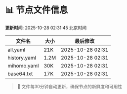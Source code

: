 # 📊 节点文件信息

**更新时间**: 2025-10-28 02:31:45 北京时间

| 文件名 | 大小 | 最后修改 |
|--------|------|----------|
| all.yaml | 21K | 2025-10-28 02:31 |
| history.yaml | 1.2M | 2025-10-28 02:31 |
| mihomo.yaml | 30K | 2025-10-28 02:31 |
| base64.txt | 17K | 2025-10-28 02:31 |

> 🔄 文件每30分钟自动更新，确保节点的新鲜度和可用性
